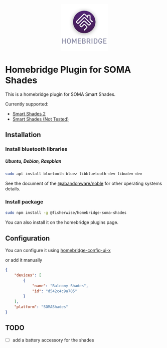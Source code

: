 
<p align="center">

<img src="https://github.com/homebridge/branding/raw/master/logos/homebridge-wordmark-logo-vertical.png" width="150">

</p>


# Homebridge Plugin for SOMA Shades

This is a homebridge plugin for SOMA Smart Shades.

Currently supported:
* [Smart Shades 2](https://www.somasmarthome.com/)
* [Smart Shades (Not Tested)](https://www.somasmarthome.com/)

## Installation
### Install bluetooth libraries
##### Ubuntu, Debian, Raspbian
```sh
sudo apt install bluetooth bluez libbluetooth-dev libudev-dev
```
See the document of the [@abandonware/noble](https://github.com/abandonware/noble#readme) for other operating systems details.

### Install package
```sh
sudo npm install -g @fisherwise/homebridge-soma-shades
```
You can also install it on the homebridge plugins page.

## Configuration
You can configure it using [homebridge-config-ui-x](https://www.npmjs.com/package/homebridge-config-ui-x)

or add it manually
```json
{
    "devices": [
        {
            "name": "Balcony Shades",
            "id": "d542c4c9a705"
        }
    ],
    "platform": "SOMAShades"
}
```

## TODO
 - [ ] add a battery accessory for the shades




